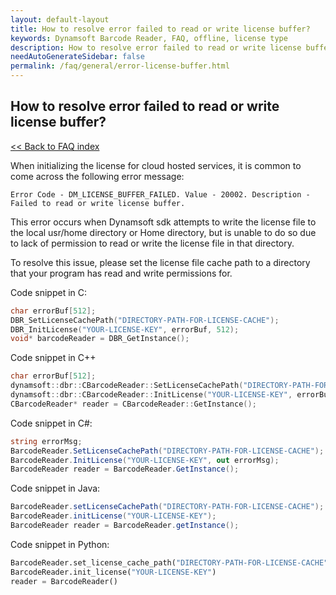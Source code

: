 ```yaml
---
layout: default-layout
title: How to resolve error failed to read or write license buffer?
keywords: Dynamsoft Barcode Reader, FAQ, offline, license type
description: How to resolve error failed to read or write license buffer?
needAutoGenerateSidebar: false
permalink: /faq/general/error-license-buffer.html
---
```


## How to resolve error failed to read or write license buffer?

[<< Back to FAQ index](index.md)

When initializing the license for cloud hosted services, it is common to come across the following error message:

`Error Code - DM_LICENSE_BUFFER_FAILED. Value - 20002. Description - Failed to read or write license buffer.`

This error occurs when Dynamsoft sdk attempts to write the license file to the local usr/home directory or Home directory, but is unable to do so due to lack of permission to read or write the license file in that directory.

To resolve this issue, please set the license file cache path to a directory that your program has read and write permissions for.




Code snippet in C:
```C
char errorBuf[512];
DBR_SetLicenseCachePath("DIRECTORY-PATH-FOR-LICENSE-CACHE");
DBR_InitLicense("YOUR-LICENSE-KEY", errorBuf, 512);
void* barcodeReader = DBR_GetInstance();
```
Code snippet in C++
```C++
char errorBuf[512];
dynamsoft::dbr::CBarcodeReader::SetLicenseCachePath("DIRECTORY-PATH-FOR-LICENSE-CACHE");
dynamsoft::dbr::CBarcodeReader::InitLicense("YOUR-LICENSE-KEY", errorBuf, 512);
CBarcodeReader* reader = CBarcodeReader::GetInstance();
```
Code snippet in C#:
```C#
string errorMsg;
BarcodeReader.SetLicenseCachePath("DIRECTORY-PATH-FOR-LICENSE-CACHE");
BarcodeReader.InitLicense("YOUR-LICENSE-KEY", out errorMsg);
BarcodeReader reader = BarcodeReader.GetInstance();
```
Code snippet in Java:
```Java
BarcodeReader.setLicenseCachePath("DIRECTORY-PATH-FOR-LICENSE-CACHE");
BarcodeReader.initLicense("YOUR-LICENSE-KEY");
BarcodeReader reader = BarcodeReader.getInstance();
```
Code snippet in Python:
```Python
BarcodeReader.set_license_cache_path("DIRECTORY-PATH-FOR-LICENSE-CACHE")
BarcodeReader.init_license("YOUR-LICENSE-KEY")
reader = BarcodeReader()
```